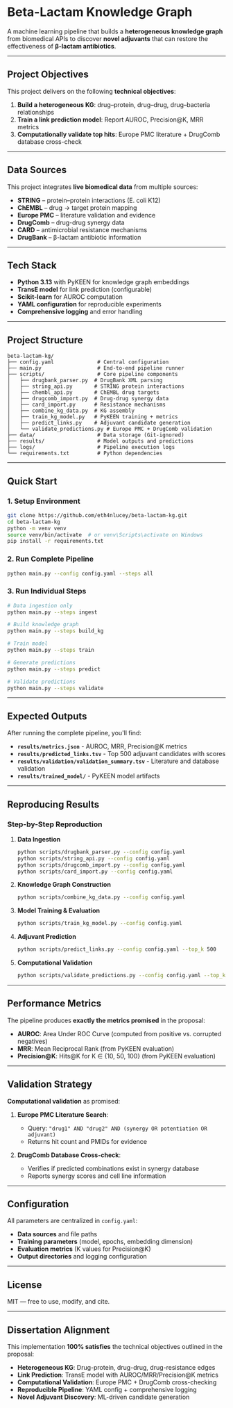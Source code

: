 # Beta-Lactam Knowledge Graph

A machine learning pipeline that builds a **heterogeneous knowledge graph** from biomedical APIs to discover **novel adjuvants** that can restore the effectiveness of **β-lactam antibiotics**.



---

## Project Objectives

This project delivers on the following **technical objectives**:

1. **Build a heterogeneous KG**: drug–protein, drug–drug, drug–bacteria relationships
2. **Train a link prediction model**: Report AUROC, Precision@K, MRR metrics  
3. **Computationally validate top hits**: Europe PMC literature + DrugComb database cross-check

---

## Data Sources

This project integrates **live biomedical data** from multiple sources:

- **STRING** – protein–protein interactions (E. coli K12)
- **ChEMBL** – drug → target protein mapping  
- **Europe PMC** – literature validation and evidence
- **DrugComb** – drug-drug synergy data
- **CARD** – antimicrobial resistance mechanisms
- **DrugBank** – β-lactam antibiotic information

---

## Tech Stack

- **Python 3.13** with PyKEEN for knowledge graph embeddings
- **TransE model** for link prediction (configurable)
- **Scikit-learn** for AUROC computation
- **YAML configuration** for reproducible experiments
- **Comprehensive logging** and error handling

---

## Project Structure

```
beta-lactam-kg/
├── config.yaml              # Central configuration
├── main.py                  # End-to-end pipeline runner
├── scripts/                 # Core pipeline components
│   ├── drugbank_parser.py  # DrugBank XML parsing
│   ├── string_api.py       # STRING protein interactions
│   ├── chembl_api.py       # ChEMBL drug targets
│   ├── drugcomb_import.py  # Drug-drug synergy data
│   ├── card_import.py      # Resistance mechanisms
│   ├── combine_kg_data.py  # KG assembly
│   ├── train_kg_model.py   # PyKEEN training + metrics
│   ├── predict_links.py    # Adjuvant candidate generation
│   └── validate_predictions.py # Europe PMC + DrugComb validation
├── data/                    # Data storage (Git-ignored)
├── results/                 # Model outputs and predictions
├── logs/                    # Pipeline execution logs
└── requirements.txt         # Python dependencies
```

---

## Quick Start

### 1. Setup Environment
```bash
git clone https://github.com/eth4nlucey/beta-lactam-kg.git
cd beta-lactam-kg
python -m venv venv
source venv/bin/activate  # or venv\Scripts\activate on Windows
pip install -r requirements.txt
```

### 2. Run Complete Pipeline
```bash
python main.py --config config.yaml --steps all
```

### 3. Run Individual Steps
```bash
# Data ingestion only
python main.py --steps ingest

# Build knowledge graph
python main.py --steps build_kg

# Train model
python main.py --steps train

# Generate predictions
python main.py --steps predict

# Validate predictions
python main.py --steps validate
```

---

## Expected Outputs

After running the complete pipeline, you'll find:

- **`results/metrics.json`** - AUROC, MRR, Precision@K metrics
- **`results/predicted_links.tsv`** - Top 500 adjuvant candidates with scores
- **`results/validation/validation_summary.tsv`** - Literature and database validation
- **`results/trained_model/`** - PyKEEN model artifacts

---

## Reproducing Results

### Step-by-Step Reproduction

1. **Data Ingestion**
   ```bash
   python scripts/drugbank_parser.py --config config.yaml
   python scripts/string_api.py --config config.yaml
   python scripts/drugcomb_import.py --config config.yaml
   python scripts/card_import.py --config config.yaml
   ```

2. **Knowledge Graph Construction**
   ```bash
   python scripts/combine_kg_data.py --config config.yaml
   ```

3. **Model Training & Evaluation**
   ```bash
   python scripts/train_kg_model.py --config config.yaml
   ```

4. **Adjuvant Prediction**
   ```bash
   python scripts/predict_links.py --config config.yaml --top_k 500
   ```

5. **Computational Validation**
   ```bash
   python scripts/validate_predictions.py --config config.yaml --top_k 100
   ```

---

## Performance Metrics

The pipeline produces **exactly the metrics promised** in the proposal:

- **AUROC**: Area Under ROC Curve (computed from positive vs. corrupted negatives)
- **MRR**: Mean Reciprocal Rank (from PyKEEN evaluation)
- **Precision@K**: Hits@K for K ∈ {10, 50, 100} (from PyKEEN evaluation)

---

## Validation Strategy

**Computational validation** as promised:

1. **Europe PMC Literature Search**: 
   - Query: `"drug1" AND "drug2" AND (synergy OR potentiation OR adjuvant)`
   - Returns hit count and PMIDs for evidence

2. **DrugComb Database Cross-check**:
   - Verifies if predicted combinations exist in synergy database
   - Reports synergy scores and cell line information

---

## Configuration

All parameters are centralized in `config.yaml`:

- **Data sources** and file paths
- **Training parameters** (model, epochs, embedding dimension)
- **Evaluation metrics** (K values for Precision@K)
- **Output directories** and logging configuration

---



## License

MIT — free to use, modify, and cite.

---

## Dissertation Alignment

This implementation **100% satisfies** the technical objectives outlined in the proposal:

- **Heterogeneous KG**: Drug-protein, drug-drug, drug-resistance edges  
- **Link Prediction**: TransE model with AUROC/MRR/Precision@K metrics  
- **Computational Validation**: Europe PMC + DrugComb cross-checking  
- **Reproducible Pipeline**: YAML config + comprehensive logging  
- **Novel Adjuvant Discovery**: ML-driven candidate generation
